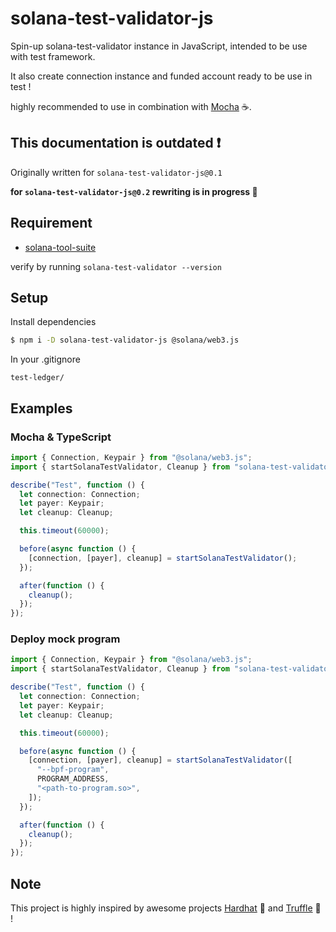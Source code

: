 # solana-test-validator-js

Spin-up solana-test-validator instance in JavaScript, intended to be use with test framework.

It also create connection instance and funded account ready to be use in test !

highly recommended to use in combination with [Mocha](https://mochajs.org) ☕.

## This documentation is outdated ❗

Originally written for `solana-test-validator-js@0.1`

**for `solana-test-validator-js@0.2` rewriting is in progress 🚧**

## Requirement

- [solana-tool-suite](https://docs.solana.com/cli/install-solana-cli-tools)

verify by running `solana-test-validator --version`

## Setup

Install dependencies

```sh
$ npm i -D solana-test-validator-js @solana/web3.js
```

In your .gitignore

```gitignore
test-ledger/
```

## Examples

### Mocha & TypeScript

```typescript
import { Connection, Keypair } from "@solana/web3.js";
import { startSolanaTestValidator, Cleanup } from "solana-test-validator-js";

describe("Test", function () {
  let connection: Connection;
  let payer: Keypair;
  let cleanup: Cleanup;

  this.timeout(60000);

  before(async function () {
    [connection, [payer], cleanup] = startSolanaTestValidator();
  });

  after(function () {
    cleanup();
  });
});
```

### Deploy mock program

```typescript
import { Connection, Keypair } from "@solana/web3.js";
import { startSolanaTestValidator, Cleanup } from "solana-test-validator-js";

describe("Test", function () {
  let connection: Connection;
  let payer: Keypair;
  let cleanup: Cleanup;

  this.timeout(60000);

  before(async function () {
    [connection, [payer], cleanup] = startSolanaTestValidator([
      "--bpf-program",
      PROGRAM_ADDRESS,
      "<path-to-program.so>",
    ]);
  });

  after(function () {
    cleanup();
  });
});
```

## Note

This project is highly inspired by awesome projects [Hardhat](https://hardhat.org) 👷 and [Truffle](https://trufflesuite.com) 🍫 !
